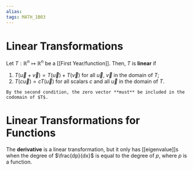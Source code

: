 ```yaml
---
alias:
tags: MATH_1B03
---
```

# Linear Transformations
Let $T : \mathbb{R}^n \mapsto \mathbb{R}^n$ be a [[First Year/function]]. Then, $T$ is **linear** if
1. $T(\vec{u}+\vec{v}) = T(\vec{u}) + T(\vec{v})$ for all $\vec{u}$, $\vec{v}$ in the domain of $T$;
2. $T(c \vec{u}) = cT(\vec{u})$ for all scalars $c$ and all $\vec{u}$ in the domain of $T$. 

```ad-tip
By the second condition, the zero vector **must** be included in the codomain of $T$. 
```

# Linear Transformations for Functions
The **derivative** is a linear transformation, but it only has [[eigenvalue]]s when the degree of $\frac{dp}{dx}$ is equal to the degree of $p$, where $p$ is a function. 